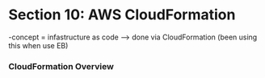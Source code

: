 # Section 10: AWS CloudFormation 
-concept = infastructure as code --> done via CloudFormation (been using this when use EB)

### CloudFormation Overview